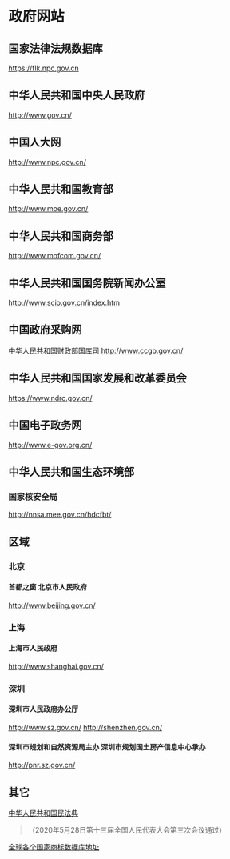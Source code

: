 # 政府网站
## 国家法律法规数据库
https://flk.npc.gov.cn

## 中华人民共和国中央人民政府
http://www.gov.cn/
## 中国人大网
http://www.npc.gov.cn/

## 中华人民共和国教育部
http://www.moe.gov.cn/

## 中华人民共和国商务部
http://www.mofcom.gov.cn/

## 中华人民共和国国务院新闻办公室
http://www.scio.gov.cn/index.htm

## 中国政府采购网
中华人民共和国财政部国库司
http://www.ccgp.gov.cn/

## 中华人民共和国国家发展和改革委员会
https://www.ndrc.gov.cn/

## 中国电子政务网
http://www.e-gov.org.cn/

## 中华人民共和国生态环境部
### 国家核安全局
http://nnsa.mee.gov.cn/hdcfbt/

## 区域
### 北京
#### 首都之窗 北京市人民政府
http://www.beijing.gov.cn/
### 上海
#### 上海市人民政府
http://www.shanghai.gov.cn/
### 深圳
#### 深圳市人民政府办公厅
http://www.sz.gov.cn/
http://shenzhen.gov.cn/

#### 深圳市规划和自然资源局主办    深圳市规划国土房产信息中心承办
http://pnr.sz.gov.cn/


## 其它
[中华人民共和国民法典](http://www.npc.gov.cn/npc/c30834/202006/75ba6483b8344591abd07917e1d25cc8.shtml)

> （2020年5月28日第十三届全国人民代表大会第三次会议通过）

[全球各个国家商标数据库地址](https://mp.weixin.qq.com/s/EDuFpmGo0AV1tlBF6UMqbA)


